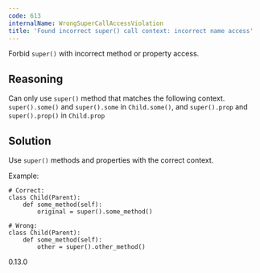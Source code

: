 ```yaml
---
code: 613
internalName: WrongSuperCallAccessViolation
title: 'Found incorrect super() call context: incorrect name access'
---
```


Forbid `super()` with incorrect method or property access.

## Reasoning
Can only use `super()` method that matches the following context.
`super().some()` and `super().some` in `Child.some()`, and
`super().prop` and `super().prop()` in `Child.prop`

## Solution
Use `super()` methods and properties with the correct context.

Example:

    # Correct:
    class Child(Parent):
        def some_method(self):
            original = super().some_method()
    
    # Wrong:
    class Child(Parent):
        def some_method(self):
            other = super().other_method()

<div class="versionadded">

0.13.0

</div>